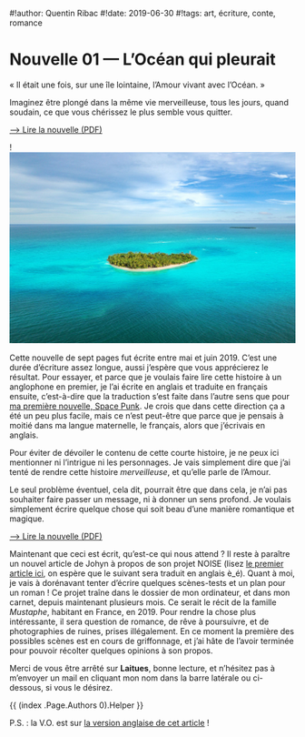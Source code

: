 #!author: Quentin Ribac
#!date: 2019-06-30
#!tags: art, écriture, conte, romance

# Nouvelle 01 — L’Océan qui pleurait
« Il était une fois, sur une île lointaine, l’Amour vivant avec l’Océan. »

Imaginez être plongé dans la même vie merveilleuse, tous les jours, quand soudain, ce que vous chérissez le plus semble vous quitter.

[—> Lire la nouvelle (PDF)](/media/files/nvl01_locean_qui_pleurait_20190620.fr.pdf)

!![La plus belle île du monde](/media/img/2019/06/island.jpg)

Cette nouvelle de sept pages fut écrite entre mai et juin 2019. C’est une durée d’écriture assez longue, aussi j’espère que vous apprécierez le résultat. Pour essayer, et parce que je voulais faire lire cette histoire à un anglophone en premier, je l’ai écrite en anglais et traduite en français ensuite, c’est-à-dire que la traduction s’est faite dans l’autre sens que pour [ma première nouvelle, Space Punk](/blog/2019/04/23/nvl00-space-punk.html). Je crois que dans cette direction ça a été un peu plus facile, mais ce n’est peut-être que parce que je pensais à moitié dans ma langue maternelle, le français, alors que j’écrivais en anglais.

Pour éviter de dévoiler le contenu de cette courte histoire, je ne peux ici mentionner ni l’intrigue ni les personnages. Je vais simplement dire que j’ai tenté de rendre cette histoire *merveilleuse*, et qu’elle parle de l’Amour.

Le seul problème éventuel, cela dit, pourrait être que dans cela, je n’ai pas souhaiter faire passer un message, ni à donner un sens profond. Je voulais simplement écrire quelque chose qui soit beau d’une manière romantique et magique.

[—> Lire la nouvelle (PDF)](/media/files/nvl01_locean_qui_pleurait_20190620.fr.pdf)

Maintenant que ceci est écrit, qu’est-ce qui nous attend ? Il reste à paraître un nouvel article de Johyn à propos de son projet NOISE (lisez [le premier article ici](/blog/2018/09/06/noise-partie-1-la-polyphonie.html), on espère que le suivant sera traduit en anglais è_é). Quant à moi, je vais à dorénavant tenter d’écrire quelques scènes-tests et un plan pour un roman ! Ce projet traîne dans le dossier de mon ordinateur, et dans mon carnet, depuis maintenant plusieurs mois. Ce serait le récit de la famille *Mustaphe*, habitant en France, en 2019. Pour rendre la chose plus intéressante, il sera question de romance, de rêve à poursuivre, et de photographies de ruines, prises illégalement. En ce moment la première des possibles scènes est en cours de griffonnage, et j’ai hâte de l’avoir terminée pour pouvoir récolter quelques opinions à son propos.

Merci de vous être arrêté sur **Laitues**, bonne lecture, et n’hésitez pas à m’envoyer un mail en cliquant mon nom dans la barre latérale ou ci-dessous, si vous le désirez.

{{ (index .Page.Authors 0).Helper }}

P.S. : la V.O. est sur [la version anglaise de cet article](/en/blog/2019/06/30/short01-the-weeping-ocean.html) !
